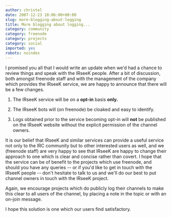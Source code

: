 ```yaml
---
author: christel
date: 2007-12-23 18:06:00+00:00
slug: more-blogging-about-logging
title: More blogging about logging...
category: community
category: freenode
category: projects
category: social
imported: yes
robots: noindex
---
```

I promised you all that I would write an update when we'd had a chance to review things and speak with the IRseeK people. After a bit of discussion, both amongst freenode staff and with the management of the company which provides the IRseeK service, we are happy to announce that there will be a few changes.



	
  1. The IRseeK service will be on a **opt-in** basis **only.**

	
  2. The IRseeK bots will (on freenode) be cloaked and easy to identify.

	
  3. Logs obtained prior to the service becoming opt-in will **not** be published on the IRseeK website without the explicit permission of the channel owners.


It is our belief that IRseeK and similar services can provide a useful service not only to the IRC community but to other interested users as well, and we (freenode staff) are very happy to see that IRseeK are happy to change their approach to one which is clear and concise rather than covert. I hope that the service can be of benefit to the projects which use freenode, and should you have any queries -- or if you'd like to get in touch with the IRseeK people -- don't hesitate to talk to us and we'll do our best to put channel owners in touch with the IRseeK project.

Again, we encourage projects which do publicly log their channels to make this clear to all users of the channel, by placing a note in the topic or with an on-join message.

I hope this solution is one which our users find satisfactory.
